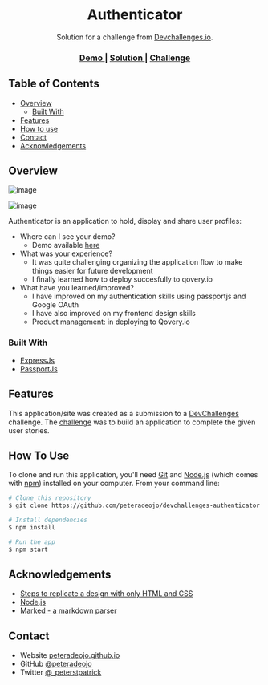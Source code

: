 <!-- Please update value in the {}  -->

<h1 align="center">Authenticator</h1>

<div align="center">
   Solution for a challenge from  <a href="http://devchallenges.io" target="_blank">Devchallenges.io</a>.
</div>

<div align="center">
  <h3>
    <a href="https://z5bcb4f42-zd4035ea7-gtw.qovery.io/">
      Demo
    </a>
    <span> | </span>
    <a href="https://{your-url-to-the-solution}">
      Solution
    </a>
    <span> | </span>
    <a href="https://devchallenges.io/challenges/N1fvBjQfhlkctmwj1tnw">
      Challenge
    </a>
  </h3>
</div>

<!-- TABLE OF CONTENTS -->

## Table of Contents

- [Overview](#overview)
  - [Built With](#built-with)
- [Features](#features)
- [How to use](#how-to-use)
- [Contact](#contact)
- [Acknowledgements](#acknowledgements)

<!-- OVERVIEW -->

## Overview

![image](https://user-images.githubusercontent.com/60135915/133679508-5687ebf8-c372-4afe-bb4f-1b73db598b7b.png)

![image](https://user-images.githubusercontent.com/60135915/133679628-7334e6f7-e067-437b-8da3-98712c965664.png)

Authenticator is an application to hold, display and share user profiles:

- Where can I see your demo?
  - Demo available [here](https://z5bcb4f42-zd4035ea7-gtw.qovery.io/)
- What was your experience?
  - It was quite challenging organizing the application flow to make things easier for future development
  - I finally learned how to deploy succesfully to qovery.io
- What have you learned/improved?
  - I have improved on my authentication skills using passportjs and Google OAuth
  - I have also improved on my frontend design skills
  - Product management: in deploying to Qovery.io
<!-- - Your wisdom? :) -->

### Built With

<!-- This section should list any major frameworks that you built your project using. Here are a few examples.-->

- [ExpressJs](https://expressjs.com/)
- [PassportJs](https://passportjs.org)

## Features

<!-- List the features of your application or follow the template. Don't share the figma file here :) -->

This application/site was created as a submission to a [DevChallenges](https://devchallenges.io/challenges) challenge. The [challenge](https://devchallenges.io/challenges/N1fvBjQfhlkctmwj1tnw) was to build an application to complete the given user stories.

## How To Use

To clone and run this application, you'll need [Git](https://git-scm.com) and [Node.js](https://nodejs.org/en/download/) (which comes with [npm](http://npmjs.com)) installed on your computer. From your command line:

```bash
# Clone this repository
$ git clone https://github.com/peteradeojo/devchallenges-authenticator

# Install dependencies
$ npm install

# Run the app
$ npm start
```

## Acknowledgements

<!-- This section should list any articles or add-ons/plugins that helps you to complete the project. This is optional but it will help you in the future. For example -->

- [Steps to replicate a design with only HTML and CSS](https://devchallenges-blogs.web.app/how-to-replicate-design/)
- [Node.js](https://nodejs.org/)
- [Marked - a markdown parser](https://github.com/chjj/marked)

## Contact

- Website [peteradeojo.github.io](https://{peteradeojo.github.io})
- GitHub [@peteradeojo](https://{github.com/peteradeojo})
- Twitter [@_peterstpatrick](https://{twitter.com/_peterstpatrick_})
